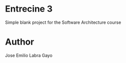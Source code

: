 Entrecine 3
===========

Simple blank project for the Software Architecture course

Author
======
Jose Emilio Labra Gayo